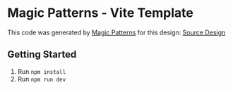 # Magic Patterns - Vite Template

This code was generated by [Magic Patterns](https://magicpatterns.com) for this design: [Source Design](https://www.magicpatterns.com/c/ot6gjyn4jpaa4pnihqq5ul)

## Getting Started

1. Run `npm install`
2. Run `npm run dev`
